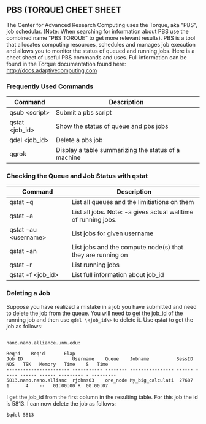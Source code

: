 ## PBS (TORQUE) CHEET SHEET

The Center for Advanced Research Computing uses the Torque, aka "PBS", job schedular. (Note: When searching for information about PBS use the combined name "PBS TORQUE" to get more relevant results). PBS is a tool that allocates computing resources, schedules and manages job execution and allows you to monitor the status of queued and running jobs. Here is a cheet sheet of useful PBS commands and uses. Full information can be found in the Torque documentation found here: http://docs.adaptivecomputing.com

### Frequently Used Commands 
Command	  	   | Description
-------------------|----------------- 
qsub \<script\>      |  Submit a pbs script
qstat \<job_id\>     |  Show the status of queue and pbs jobs
qdel \<job_id\>	   |  Delete a pbs job
qgrok              |  Display a table summarizing the status of a machine



### Checking the Queue and Job Status with qstat
Command	  	      | Description
----------------------|----------------- 
qstat -q              |   List all queues and the limitiations on them
qstat -a	      |   List all jobs. Note: -a gives actual walltime of running jobs.
qstat -au \<username\>  |   List jobs for given username 
qstat -an            |   List jobs and the compute node(s) that they are running on 
qstat -r	      |   List running jobs
qstat -f \<job_id\>     |   List full information about job_id


### Deleting a Job
Suppose you have realized a mistake in a job you have submitted and need to delete the job from the queue. You will need to get the job_id of the running job and then use ```qdel \<job_id\>``` to delete it. Use qstat to get the job as follows: 

```$qstat -au rjohns03

nano.nano.alliance.unm.edu:
                                                                                  Req'd    Req'd       Elap
Job ID                  Username    Queue    Jobname          SessID  NDS   TSK   Memory   Time    S   Time
----------------------- ----------- -------- ---------------- ------ ----- ------ ------ --------- - ---------
5813.nano.nano.allianc  rjohns03    one_node My_big_calculati  27687     1      4    --   01:00:00 R  00:00:07
```

I get the job_id from the first column in the resulting table. For this job the id is 5813. I can now delete the job as follows: 

```$qdel 5813```


